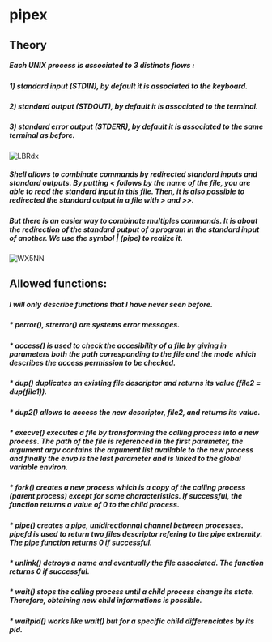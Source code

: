 # pipex

## Theory

##### Each UNIX process is associated to 3 distincts flows :
##### 1) standard input (STDIN), by default it is associated to the keyboard.
##### 2) standard output (STDOUT), by default it is associated to the terminal.
##### 3) standard error output (STDERR), by default it is associated to the same terminal as before.
![LBRdx](https://user-images.githubusercontent.com/81758850/227573016-34338578-1fc4-4dc1-a7af-5d1c708a8227.png)
##### Shell allows to combinate commands by redirected standard inputs and standard outputs. By putting \< follows by the name of the file, you are able to read the standard input in this file. Then, it is also possible to redirected the standard output in a file with \> and \>>.
##### But there is an easier way to combinate multiples commands. It is about the redirection of the standard output of a program in the standard input of another. We use the symbol | (pipe) to realize it.
![WX5NN](https://user-images.githubusercontent.com/81758850/227573480-db345907-f66d-4482-a743-99dd734c671f.png)

## Allowed functions:

##### I will only describe functions that I have never seen before.
##### * perror(), strerror() are systems error messages.
##### * access() is used to check the accesibility of a file by giving in parameters both the path corresponding to the file and the mode which describes the access permission to be checked.
##### * dup() duplicates an existing file descriptor and returns its value (file2 = dup(file1)).
##### * dup2() allows to access the new descriptor, file2, and returns its value.
##### * execve() executes a file by transforming the calling process into a new process. The path of the file is referenced in the first parameter, the argument argv contains the argument list available to the new process and finally the envp is the last parameter and is linked to the global variable environ.
##### * fork() creates a new process which is a copy of the calling process (parent process) except for some characteristics. If successful, the function returns a value of 0 to the child process.
##### * pipe() creates a pipe, unidirectionnal channel between processes. pipefd is used to return two files descriptor refering to the pipe extremity. The pipe function returns 0 if successful.
##### * unlink() detroys a name and eventually the file associated. The function returns 0 if successful.
##### * wait() stops the calling process until a child process change its state. Therefore, obtaining new child informations is possible.
##### * waitpid() works like wait() but for a specific child differenciates by its pid.
